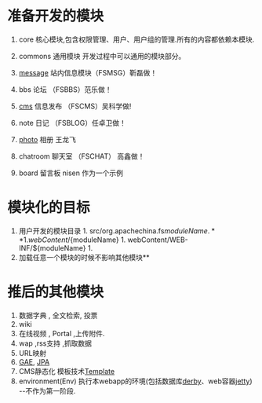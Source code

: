 # 准备开发的模块 #

  1. core  核心模块,包含权限管理、用户、用户组的管理.所有的内容都依赖本模块.
  1. commons 通用模块  开发过程中可以通用的模块部分。

  1. [message](message.md)  站内信息模块（FSMSG）靳磊做！
  1. bbs  论坛        （FSBBS）范乐做！
  1. [cms](cms.md)   信息发布   （FSCMS）吴科学做!
  1. note  日记   （FSBLOG）任卓卫做！
  1. [photo](photo.md) 相册     王龙飞
  1. chatroom 聊天室  （FSCHAT）  高鑫做！
  1. board 留言板  nisen 作为一个示例

# 模块化的目标 #
  1. 用户开发的模块目录
    1. src/org.apachechina.fs${moduleName}.**1. webContent/${moduleName}
    1. webContent/WEB-INF/${moduleName}
    1. 
  1. 加载任意一个模块的时候不影响其他模块**


# 推后的其他模块 #
  1. 数据字典 , 全文检索, 投票
  1. wiki
  1. 在线视频 , Portal ,上传附件.
  1. wap ,rss支持 ,抓取数据
  1. URL映射
  1. [GAE](GAE.md), [JPA](JPA.md)
  1. CMS静态化 模板技术[Template](Template.md)
  1. environment(Env) 执行本webapp的环境(包括数据库[derby](derby.md)、web容器[jetty](jetty.md)) --不作为第一阶段.